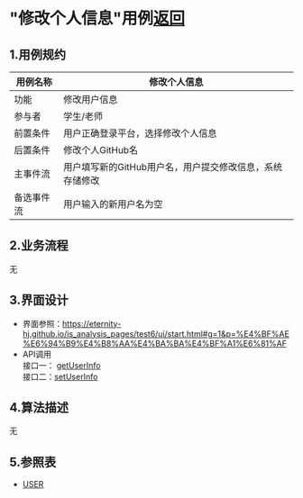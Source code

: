 # "修改个人信息"用例[返回](../README.md)
## 1.用例规约

|用例名称|修改个人信息|
|------|------|
|功能|修改用户信息|
|参与者|学生/老师|
|前置条件|用户正确登录平台，选择修改个人信息|
|后置条件|修改个人GitHub名|
|主事件流|用户填写新的GitHub用户名，用户提交修改信息，系统存储修改|
|备选事件流|用户输入的新用户名为空|

## 2.业务流程
无
## 3.界面设计
- 界面参照：https://eternity-hj.github.io/is_analysis_pages/test6/ui/start.html#g=1&p=%E4%BF%AE%E6%94%B9%E4%B8%AA%E4%BA%BA%E4%BF%A1%E6%81%AF
- API调用  
接口一： [getUserInfo](../接口/GetUserInfo.md)   
接口二：[setUserInfo](../接口/SetUserInfo.md)
## 4.算法描述
无
## 5.参照表
- [USER](用例/数据库设计.md)